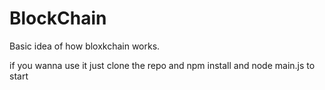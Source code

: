 # BlockChain

Basic idea of how bloxkchain works.

if you wanna use it just clone the repo and npm install and node main.js to start
